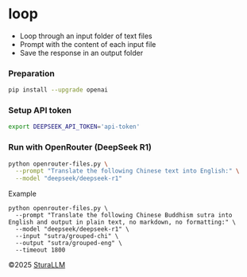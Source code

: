 # loop

- Loop through an input folder of text files
- Prompt with the content of each input file
- Save the response in an output folder

### Preparation
```bash
pip install --upgrade openai
```

### Setup API token
```bash
export DEEPSEEK_API_TOKEN='api-token'
```

### Run with OpenRouter (DeepSeek R1)
```bash
python openrouter-files.py \
  --prompt "Translate the following Chinese text into English:" \
  --model "deepseek/deepseek-r1"
```

Example
```
python openrouter-files.py \
  --prompt "Translate the following Chinese Buddhism sutra into English and output in plain text, no markdown, no formatting:" \
  --model "deepseek/deepseek-r1" \
  --input "sutra/grouped-chi" \
  --output "sutra/grouped-eng" \
  --timeout 1800
```

&copy;2025 [SturaLLM](https://github.com/sutrallm/)
